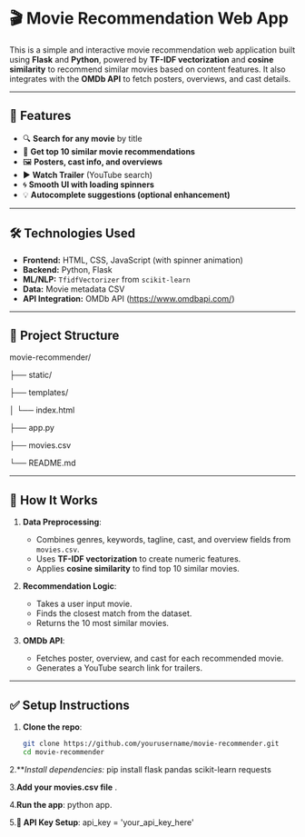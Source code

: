 # 🎬 Movie Recommendation Web App

This is a simple and interactive movie recommendation web application built using **Flask** and **Python**, powered by **TF-IDF vectorization** and **cosine similarity** to recommend similar movies based on content features. It also integrates with the **OMDb API** to fetch posters, overviews, and cast details.

---

## 🚀 Features

- 🔍 **Search for any movie** by title  
- 🎯 **Get top 10 similar movie recommendations**  
- 🖼️ **Posters, cast info, and overviews**  
- ▶️ **Watch Trailer** (YouTube search)  
- 🌀 **Smooth UI with loading spinners**  
- 💡 **Autocomplete suggestions (optional enhancement)**

---

## 🛠️ Technologies Used

- **Frontend:** HTML, CSS, JavaScript (with spinner animation)  
- **Backend:** Python, Flask  
- **ML/NLP:** `TfidfVectorizer` from `scikit-learn`  
- **Data:** Movie metadata CSV  
- **API Integration:** OMDb API (https://www.omdbapi.com/)

---

## 📁 Project Structure
movie-recommender/

├── static/

├── templates/

│ └── index.html

├── app.py

├── movies.csv

└── README.md


---

## 🧠 How It Works

1. **Data Preprocessing**:
   - Combines genres, keywords, tagline, cast, and overview fields from `movies.csv`.
   - Uses **TF-IDF vectorization** to create numeric features.
   - Applies **cosine similarity** to find top 10 similar movies.

2. **Recommendation Logic**:
   - Takes a user input movie.
   - Finds the closest match from the dataset.
   - Returns the 10 most similar movies.

3. **OMDb API**:
   - Fetches poster, overview, and cast for each recommended movie.
   - Generates a YouTube search link for trailers.

---

## ✅ Setup Instructions

1. **Clone the repo**:
   ```bash
   git clone https://github.com/yourusername/movie-recommender.git
   cd movie-recommender
2.***Install dependencies:*
   pip install flask pandas scikit-learn requests
   
3.**Add your movies.csv file** .   

4.**Run the app**:
   python app.

5.**🔑 API Key Setup**:
   api_key = 'your_api_key_here'
